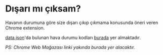 Dışarı mı çıksam?
===
Havanın durumuna göre size dışarı çıkıp çıkmama konusunda öneri veren Chrome extension.

[data.json](https://github.com/halilkaya/disari-mi-ciksam/blob/master/data/data.json)'da bulunan hava durumu kodları [burada](http://www.openweathermap.org/weather-conditions#Weather-Condition-Codes-2) yer almaktadır.

*PS: Chrome Web Mağazası linki yakında burada yer alacaktır.*